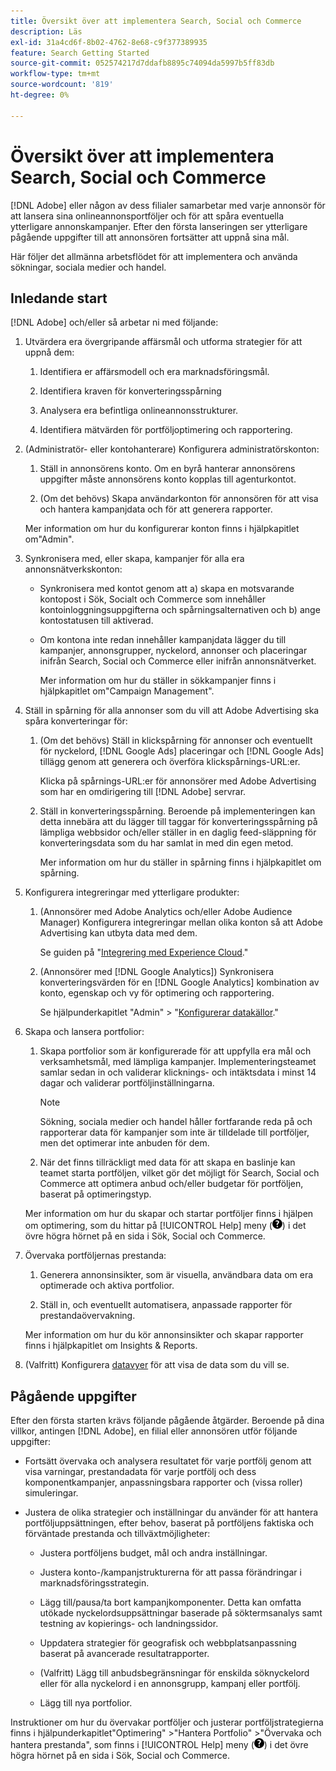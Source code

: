 ```yaml
---
title: Översikt över att implementera Search, Social och Commerce
description: Läs
exl-id: 31a4cd6f-8b02-4762-8e68-c9f377389935
feature: Search Getting Started
source-git-commit: 052574217d7ddafb8895c74094da5997b5ff83db
workflow-type: tm+mt
source-wordcount: '819'
ht-degree: 0%

---
```


# Översikt över att implementera Search, Social och Commerce

[!DNL Adobe] eller någon av dess filialer samarbetar med varje annonsör för att lansera sina onlineannonsportföljer och för att spåra eventuella ytterligare annonskampanjer. Efter den första lanseringen ser ytterligare pågående uppgifter till att annonsören fortsätter att uppnå sina mål.

Här följer det allmänna arbetsflödet för att implementera och använda sökningar, sociala medier och handel.

## Inledande start

[!DNL Adobe] och/eller så arbetar ni med följande:

1. Utvärdera era övergripande affärsmål och utforma strategier för att uppnå dem:

   1. Identifiera er affärsmodell och era marknadsföringsmål.

   1. Identifiera kraven för konverteringsspårning

   1. Analysera era befintliga onlineannonsstrukturer.

   1. Identifiera mätvärden för portföljoptimering och rapportering.

1. (Administratör- eller kontohanterare) Konfigurera administratörskonton:

   1. Ställ in annonsörens konto. Om en byrå hanterar annonsörens uppgifter måste annonsörens konto kopplas till agenturkontot.

   1. (Om det behövs) Skapa användarkonton för annonsören för att visa och hantera kampanjdata och för att generera rapporter.

   Mer information om hur du konfigurerar konton finns i hjälpkapitlet om&quot;Admin&quot;.

1. Synkronisera med, eller skapa, kampanjer för alla era annonsnätverkskonton:

   * Synkronisera med kontot genom att a) skapa en motsvarande kontopost i Sök, Socialt och Commerce som innehåller kontoinloggningsuppgifterna och spårningsalternativen och b) ange kontostatusen till aktiverad.

   * Om kontona inte redan innehåller kampanjdata lägger du till kampanjer, annonsgrupper, nyckelord, annonser och placeringar inifrån Search, Social och Commerce eller inifrån annonsnätverket.

     Mer information om hur du ställer in sökkampanjer finns i hjälpkapitlet om&quot;Campaign Management&quot;.

1. Ställ in spårning för alla annonser som du vill att Adobe Advertising ska spåra konverteringar för:

   1. (Om det behövs) Ställ in klickspårning för annonser och eventuellt för nyckelord, [!DNL Google Ads] placeringar och [!DNL Google Ads] tillägg genom att generera och överföra klickspårnings-URL:er.

      Klicka på spårnings-URL:er för annonsörer med Adobe Advertising som har en omdirigering till [!DNL Adobe] servrar.

   1. Ställ in konverteringsspårning. Beroende på implementeringen kan detta innebära att du lägger till taggar för konverteringsspårning på lämpliga webbsidor och/eller ställer in en daglig feed-släppning för konverteringsdata som du har samlat in med din egen metod.

      Mer information om hur du ställer in spårning finns i hjälpkapitlet om spårning.

1. Konfigurera integreringar med ytterligare produkter:

   1. (Annonsörer med Adobe Analytics och/eller Adobe Audience Manager) Konfigurera integreringar mellan olika konton så att Adobe Advertising kan utbyta data med dem.

      Se guiden på &quot;[Integrering med Experience Cloud](/help/integrations/home.md).&quot;

   1. (Annonsörer med [!DNL Google Analytics]) Synkronisera konverteringsvärden för en [!DNL Google Analytics] kombination av konto, egenskap och vy för optimering och rapportering.

      Se hjälpunderkapitlet &quot;Admin&quot; > &quot;[Konfigurerar datakällor](/help/search-social-commerce/admin/data-sources/data-source-about.md).&quot;

1. Skapa och lansera portfolior:

   1. Skapa portfolior som är konfigurerade för att uppfylla era mål och verksamhetsmål, med lämpliga kampanjer. Implementeringsteamet samlar sedan in och validerar klicknings- och intäktsdata i minst 14 dagar och validerar portföljinställningarna.

      >[!NOTE]
      >
      >Sökning, sociala medier och handel håller fortfarande reda på och rapporterar data för kampanjer som inte är tilldelade till portföljer, men det optimerar inte anbuden för dem.

   1. När det finns tillräckligt med data för att skapa en baslinje kan teamet starta portföljen, vilket gör det möjligt för Search, Social och Commerce att optimera anbud och/eller budgetar för portföljen, baserat på optimeringstyp.

   Mer information om hur du skapar och startar portföljer finns i hjälpen om optimering, som du hittar på [!UICONTROL Help] meny (![Hjälp-menyn](/help/search-social-commerce/assets/help-main-menu.png "Hjälp-menyn")) i det övre högra hörnet på en sida i Sök, Social och Commerce.

1. Övervaka portföljernas prestanda:

   1. Generera annonsinsikter, som är visuella, användbara data om era optimerade och aktiva portfolior.

   1. Ställ in, och eventuellt automatisera, anpassade rapporter för prestandaövervakning.

   Mer information om hur du kör annonsinsikter och skapar rapporter finns i hjälpkapitlet om Insights &amp; Reports.

1. (Valfritt) Konfigurera [datavyer](/help/search-social-commerce/common-tasks/data-views/data-views-about.md) för att visa de data som du vill se.

## Pågående uppgifter

Efter den första starten krävs följande pågående åtgärder. Beroende på dina villkor, antingen [!DNL Adobe], en filial eller annonsören utför följande uppgifter:

* Fortsätt övervaka och analysera resultatet för varje portfölj genom att visa varningar, prestandadata för varje portfölj och dess komponentkampanjer, anpassningsbara rapporter och (vissa roller) simuleringar.

* Justera de olika strategier och inställningar du använder för att hantera portföljuppsättningen, efter behov, baserat på portföljens faktiska och förväntade prestanda och tillväxtmöjligheter:

   * Justera portföljens budget, mål och andra inställningar.

   * Justera konto-/kampanjstrukturerna för att passa förändringar i marknadsföringsstrategin.

   * Lägg till/pausa/ta bort kampanjkomponenter. Detta kan omfatta utökade nyckelordsuppsättningar baserade på söktermsanalys samt testning av kopierings- och landningssidor.

   * Uppdatera strategier för geografisk och webbplatsanpassning baserat på avancerade resultatrapporter.

   * (Valfritt) Lägg till anbudsbegränsningar för enskilda söknyckelord eller för alla nyckelord i en annonsgrupp, kampanj eller portfölj.

   * Lägg till nya portfolior.

Instruktioner om hur du övervakar portföljer och justerar portföljstrategierna finns i hjälpunderkapitlet&quot;Optimering&quot; >&quot;Hantera Portfolio&quot; >&quot;Övervaka och hantera prestanda&quot;, som finns i [!UICONTROL Help] meny (![Hjälp-menyn](/help/search-social-commerce/assets/help-main-menu.png "Hjälp-menyn")) i det övre högra hörnet på en sida i Sök, Social och Commerce.
